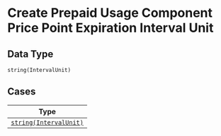 
# Create Prepaid Usage Component Price Point Expiration Interval Unit

## Data Type

`string(IntervalUnit)`

## Cases

| Type |
|  --- |
| [`string(IntervalUnit)`](../../../doc/models/interval-unit.md) |

